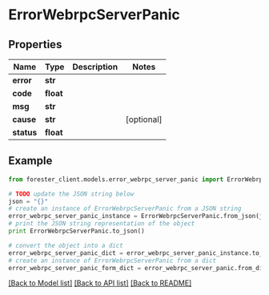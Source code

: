 # ErrorWebrpcServerPanic


## Properties

Name | Type | Description | Notes
------------ | ------------- | ------------- | -------------
**error** | **str** |  | 
**code** | **float** |  | 
**msg** | **str** |  | 
**cause** | **str** |  | [optional] 
**status** | **float** |  | 

## Example

```python
from forester_client.models.error_webrpc_server_panic import ErrorWebrpcServerPanic

# TODO update the JSON string below
json = "{}"
# create an instance of ErrorWebrpcServerPanic from a JSON string
error_webrpc_server_panic_instance = ErrorWebrpcServerPanic.from_json(json)
# print the JSON string representation of the object
print ErrorWebrpcServerPanic.to_json()

# convert the object into a dict
error_webrpc_server_panic_dict = error_webrpc_server_panic_instance.to_dict()
# create an instance of ErrorWebrpcServerPanic from a dict
error_webrpc_server_panic_form_dict = error_webrpc_server_panic.from_dict(error_webrpc_server_panic_dict)
```
[[Back to Model list]](../README.md#documentation-for-models) [[Back to API list]](../README.md#documentation-for-api-endpoints) [[Back to README]](../README.md)


